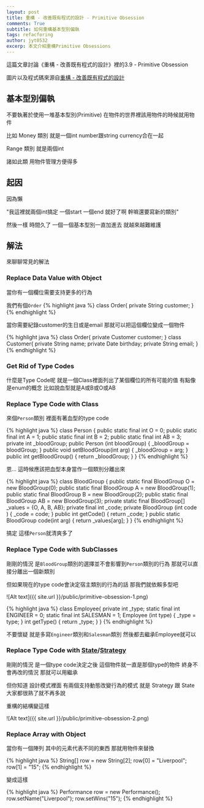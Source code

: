 ```yaml
---
layout: post
title: 重構 - 改善既有程式的設計 - Primitive Obsession
comments: True
subtitle: 如何重構基本型別偏執
tags: refacforing
author: jyt0532
excerp: 本文介紹重構Primitive Obsessions
---
```


這篇文章討論《重構 - 改善既有程式的設計》裡的3.9 - Primitive Obsession

圖片以及程式碼來源自[重構 - 改善既有程式的設計](https://www.tenlong.com.tw/products/9789861547534)


## 基本型別偏執

不要執著於使用一堆基本型別(Primitive) 在物件的世界裡該用物件的時候就用物件

比如 Money 類別 就是一個int number跟string currency合在一起

Range 類別 就是兩個int

諸如此類 用物件管理方便得多


## 起因 

因為懶

"我這裡就兩個int搞定 一個start 一個end 就好了啊 幹嘛還要寫新的類別"

然後一樣 時間久了 一個一個基本型別一直加進去 就越來越難維護

## 解法

來聊聊常見的解法

### Replace Data Value with Object

當你有一個欄位需要支持更多的行為


我們有個`Order`
{% highlight java %}
class Order{
  private String customer;
}
{% endhighlight %}

當你需要紀錄customer的生日或是email 那就可以把這個欄位變成一個物件


{% highlight java %}
class Order{
  private Customer customer;
}
class Customer{
  private String name;
  private Date birthday;
  private String email;
}
{% endhighlight %}

### Get Rid of Type Codes

什麼是Type Code呢 就是一個Class裡面列出了某個欄位的所有可能的值 有點像是enum的概念 比如說血型就是A或B或O或AB

### Replace Type Code with Class

來個`Person`類別 裡面有著血型的type code

{% highlight java %}
class Person {
  public static final int O = 0; 
  public static final int A = 1; 
  public static final int B = 2; 
  public static final int AB = 3;
  private int _bloodGroup;
  public Person (int bloodGroup) { 
    _bloodGroup = bloodGroup;
  }
  public void setBloodGroup(int arg) { 
    _bloodGroup = arg;
  }
  public int getBloodGroup() { 
    return _bloodGroup;
  } 
}
{% endhighlight %}

恩... 這時候應該把血型本身當作一個類別分離出來

{% highlight java %}
class BloodGroup {
  public static final BloodGroup O = new BloodGroup(0); 
  public static final BloodGroup A = new BloodGroup(1); 
  public static final BloodGroup B = new BloodGroup(2); 
  public static final BloodGroup AB = new BloodGroup(3); 
  private static final BloodGroup[] _values = {O, A, B, AB};
  private final int _code;
  private BloodGroup (int code ) { 
    _code = code;
  }
  public int getCode() { 
    return _code;
  }
  public static BloodGroup code(int arg) {
    return _values[arg]; 
  }
}
{% endhighlight %}

搞定 這樣`Person`就清爽多了

### Replace Type Code with SubClasses

剛剛的情況 是`BloodGroup`類別的選擇並不會影響到`Person`類別的行為 那就可以直接分離出一個新類別

但如果現在的type code會決定宿主類別的行為的話 那我們就依賴多型吧

![Alt text]({{ site.url }}/public/primitive-obsession-1.png)

{% highlight java %}
class Employee{
  private int _type;
  static final int ENGINEER = 0; 
  static final int SALESMAN = 1; 
  Employee (int type) { 
    _type = type;
  }
  int getType() { 
    return _type;
  }
}
{% endhighlight %}

不要懷疑 就是多寫`Engineer`類別和`Salesman`類別 然後都去繼承Employee就可以

### Replace Type Code with [State](/2017/05/30/state/)/[Strategy](/2017/04/07/strategy/)

剛剛的情況 是一個type code決定之後 這個物件就一直是那個type的物件 終身不會再改的情況 那就可以用繼承

但你知道 設計模式裡面 有兩個支持動態改變行為的模式 就是 Strategy 跟 State 大家都很熟了就不再多說

重構的結構變這樣

![Alt text]({{ site.url }}/public/primitive-obsession-2.png)

### Replace Array with Object

當你有一個陣列 其中的元素代表不同的東西 那就用物件來替換

{% highlight java %}
String[] row = new String[2];
row[0] = "Liverpool";
row[1] = "15";
{% endhighlight %}

變成這樣

{% highlight java %}
Performance row = new Performance();
row.setName("Liverpool");
row.setWins("15");
{% endhighlight %}

